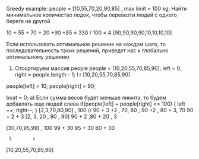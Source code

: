 Greedy example:
people = [10,55,70,20,90,85] , max limit = 100 kg;
Найти минимальное количество лодок, чтобы перевезти людей с одного берега на другой

10 + 55 + 70 + 20 +90 +85 = 330 / 100 = 4
[90,90,90,90,10,10,10,10]

Если использовать оптимальное решение на каждом шаге, то последовательность
таких решений, приведет нас к глобально оптимальному решению

1) Отсортируем массив people
people = [10,20,55,70,85,90];
left = 0;
right = people.length - 1;
  l              r
[10,20,55,70,85,90]

people[left] = 10;
people[right] = 90;

boat = 0;
а) Если сумма весов будет меньше лимита, то будем добавлять еще людей слева
if(people[left]  + people[right] <= 100) {
    left ++;
    right--;
}
[2,3,70,80,90]  , 100  // 90 + 3 +2 , 70, 80 ; 90 +2 , 80 + 3, 70
90 + 2 + 3
[2, 3, 20 , 80 , 90]   90 + 2 ,80 + 20 , 3

[30,70,95,99] , 100
99  + 30
95  + 30
80  + 30


     l        r
[10,20,55,70,85,90]
